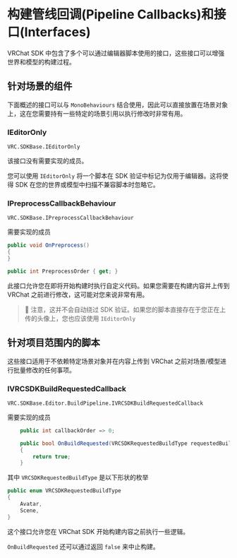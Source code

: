
# 构建管线回调(Pipeline Callbacks)和接口(Interfaces)

VRChat SDK 中包含了多个可以通过编辑器脚本使用的接口，这些接口可以增强世界和模型的构建过程。

## 针对场景的组件

下面概述的接口可以与 `MonoBehaviours` 结合使用，因此可以直接放置在场景对象上，这在您需要持有一些特定的场景引用以执行修改时非常有用。

### IEditorOnly

`VRC.SDKBase.IEditorOnly`

该接口没有需要实现的成员。

您可以使用 `IEditorOnly` 将一个脚本在 SDK 验证中标记为仅用于编辑器。这将使得 SDK 在您的世界或模型中扫描不兼容脚本时忽略它。

### IPreprocessCallbackBehaviour

`VRC.SDKBase.IPreprocessCallbackBehaviour`

需要实现的成员

```csharp
public void OnPreprocess()
{
}

public int PreprocessOrder { get; }
```

此接口允许您在即将开始构建时执行自定义代码。如果您需要在构建内容并上传到 VRChat 之前进行修改，这可能对您来说非常有用。

> 🚧 注意，这并不会自动绕过 SDK 验证。如果您的脚本直接存在于您正在上传的头像上，您也应该使用 `IEditorOnly`

## 针对项目范围内的脚本

这些接口适用于不依赖特定场景对象并在内容上传到 VRChat 之前对场景/模型进行批量修改的任何事项。

### IVRCSDKBuildRequestedCallback

`VRC.SDKBase.Editor.BuildPipeline.IVRCSDKBuildRequestedCallback`

需要实现的成员

```csharp
    public int callbackOrder => 0;

    public bool OnBuildRequested(VRCSDKRequestedBuildType requestedBuildType)
    {
        return true;
    }
```

其中 `VRCSDKRequestedBuildType` 是以下形状的枚举

```csharp
public enum VRCSDKRequestedBuildType
{
    Avatar,
    Scene,
}
```

这个接口允许您在 VRChat SDK 开始构建内容之前执行一些逻辑。

`OnBuildRequested` 还可以通过返回 `false` 来中止构建。
